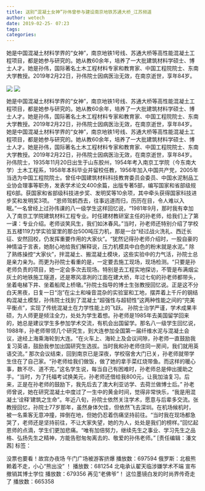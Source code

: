 ```yaml
---
title: 送别“混凝土女神”孙伟曾参与建设南京地铁苏通大桥_江苏频道
author: wetech
date: 2019-02-25- 07:23
tags: 
categories: 
---
```

她是中国混凝土材料学界的“女神”，南京地铁1号线、苏通大桥等高性能混凝土工程项目，都是她参与研究的。她从教60余年，培养了一大批建筑材料学硕士、博士人才。她是孙伟，国际著名土木工程材料专家和教育家、中国工程院院士、东南大学教授。2019年2月22日，孙伟院士因病医治无效，在南京逝世，享年84岁。
<!-- more -->
                
<img align="center" border="0" src="http://p0.ifengimg.com/a/2019_09/20f6fa89c6d7ef9_size17_w312_h334.jpg" />
                
<img align="center" border="0" src="http://p2.ifengimg.com/a/2016/0810/204c433878d5cf9size1_w16_h16.png" />
                
            
她是中国混凝土材料学界的“女神”，南京地铁1号线、苏通大桥等高性能混凝土工程项目，都是她参与研究的。她从教60余年，培养了一大批建筑材料学硕士、博士人才。她是孙伟，国际著名土木工程材料专家和教育家、中国工程院院士、东南大学教授。2019年2月22日，孙伟院士因病医治无效，在南京逝世，享年84岁。
她是中国混凝土材料学界的“女神”，南京地铁1号线、苏通大桥等高性能混凝土工程项目，都是她参与研究的。她从教60余年，培养了一大批建筑材料学硕士、博士人才。她是孙伟，国际著名土木工程材料专家和教育家、中国工程院院士、东南大学教授。2019年2月22日，孙伟院士因病医治无效，在南京逝世，享年84岁。
孙伟院士，1935年11月20日出生于山东胶州，1954年考入南京工学院（今东南大学）土木工程系，1958年本科毕业并留校任教，1956年加入中国共产党，2005年当选为中国工程院院士。曾任中国建筑材料科技教育委员会委员、中国水泥制品工业协会理事等职务，发表学术论文400余篇，出版专著5部，编写国家和省部级规程6部。获国家和省部级科技进步奖、发明奖等10余项，其中牵头获得国家科技进步奖和发明奖3项。
“恩师驾鹤西去，往事远道而归，历历在目，令人难以入眠。”一名曾经上过孙伟课的八一级学生这样回忆说，“1981年9月，那时我有幸加入了南京工学院建筑材料工程专业。时任建材教研室主任的孙老师，给我们上了第一课：专业介绍。老师谈笑风生，我们如沐春风。”当时，孙老师还特别介绍了学校五五楼119力学实验室里的那台500吨压力机，那是一台“经过战火洗礼、西迁长征、安然回校，仍发挥重要作用的大家伙”。“犹然记得孙老师介绍时，一股自豪的神情溢于言表，她耐心地给我们解释说，压力机模具中白色的粉末就是水泥。”
除了熟练操控“大家伙”，拌混凝土、搬混凝土模块，这些实验中的力气活，孙院士总是亲力亲为。而更为孙院士看重的是，一定要去施工现场，现场检测。“只要是孙老师负责的项目，她一定会多次去现场。特别是去工程实地探访，不管是布满烟尘灰土的地铁施工隧道，还是寒风凛冽的江面在建大桥，年过七旬的孙老师都带头，坐着电梯下井、坐着船爬上桥墩。”孙院士指导的博士生张教授回忆说。正是这不分白天黑夜，日复一日“泡”在尘土和噪音混杂的实验室和工地，摆弄着上千斤的钢结构混凝土模型，孙伟院士找到了混凝土“超强性与超韧性”这两种性能之间的“完美平衡点”，实现了传统混凝土在力学性能上的飞跃。
孙院士治学严谨，学术成果丰硕，为人师更是倾注全力，处处为学生着想。孙老师是1985年去美国留学回来的，她总是建议学生多参加学术交流，有机会出国留学。那名八一级学生回忆说，1988年，孙老师带领几个研究生，到大连参加全国第一届纤维水泥与混凝土会议，途经上海乘海轮到大连。“在火车上、海轮上及会议间隙，孙老师一直鼓励我复习英语，鼓励我参加出国研究生选拔。当时我和孙老师住同一房间，我们就用英语交流。”
那次会议结束，回到南京已是深夜，学校宿舍大门已关，孙老师就带学生住在了自己家。“孙老师给我们做饭，做了她的拿手菜红烧带鱼。而这样的暖心事，数不尽、道不完。”这名学生说，每当自己有困难时，孙老师总是伸出援助之手。“当时，为了托福考试换美元，孙老师还借给我800元，让我加油复习。后来，正是在孙老师的鼓励下，我先后去了澳大利亚访学、去荷兰做博士后。”
孙老师曾说，她在研究混凝土中度过了一生中的黄金时间，觉得非常快乐，“我是用混凝土‘诠释’建筑之生命”。年近八旬，孙院士依然关注学术，愿意与后辈多交流。张教授回忆，孙院士77岁那年，虽然身体欠佳，但依然飞去深圳。在机场候机时，被一名乘客无意冲撞，摔倒在地，但她仍忍着伤痛坚持前往。“当时我在现场都急哭了，老师还是坚持前往，不让大家失望，她的为人，处处是我们的榜样。”回忆起恩师的点滴，学生们更加悲痛。“唯有加倍努力，继续先生之事业、学习先生之品格、弘扬先生之精神，方能告慰匆匆离去的、敬爱的孙伟老师。”
[责任编辑：潘文茜]
标签：
 
 
 
             
没票也要看！故宫办夜场 午门广场被游客挤爆
播放数：697594
俄罗斯：北极熊赖着不走，小心“熊出没” ！
播放数：681254
北电承认翟天临涉嫌学术不端 宣布撤销其博士学位
播放数：679356
再见“老佛爷”！ 这位墨镜白发的时尚界传奇走了
播放数：665358
